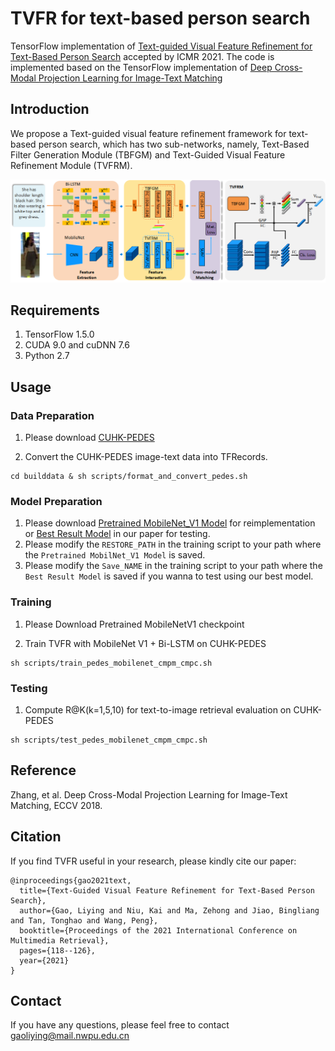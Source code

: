 # TVFR for text-based person search

TensorFlow implementation of [Text-guided Visual Feature Refinement for Text-Based Person Search](https://dl.acm.org/doi/pdf/10.1145/3460426.3463652) accepted by ICMR 2021.
The code is implemented based on the TensorFlow implementation of [Deep Cross-Modal Projection Learning for Image-Text Matching](https://github.com/YingZhangDUT/Cross-Modal-Projection-Learning)

## Introduction
We propose a Text-guided visual feature refinement framework for text-based person search, which has two sub-networks, namely, Text-Based Filter Generation Module (TBFGM) and Text-Guided Visual Feature Refinement Module (TVFRM).

![Architecture](fig_2.png "Cross-Modal Projection Learning")

## Requirements

1. TensorFlow 1.5.0
2. CUDA 9.0 and cuDNN 7.6
3. Python 2.7

## Usage

### Data Preparation
1. Please download [CUHK-PEDES](https://github.com/ShuangLI59/Person-Search-with-Natural-Language-Description)

2. Convert the CUHK-PEDES image-text data into TFRecords.
```
cd builddata & sh scripts/format_and_convert_pedes.sh
```

### Model Preparation

1. Please download [Pretrained MobileNet_V1 Model](https://drive.google.com/file/d/1VhVjR5jmXPZZeMeyULMQLEeok0wtFY-R/view?usp=sharing) for reimplementation or [Best Result Model](https://drive.google.com/file/d/1Ofw5ia_M-JYZD4EbIEC13Mp95KCGR9O8/view?usp=sharing) in our paper for testing.
2. Please modify the `RESTORE_PATH`  in the training script to your path where the `Pretrained MobilNet_V1 Model` is saved.
3. Please modify the `Save_NAME` in the training script to your path where the `Best Result Model` is saved if you wanna to test using our best model.

### Training

1. Please Download Pretrained MobileNetV1 checkpoint

2. Train TVFR with MobileNet V1 + Bi-LSTM on CUHK-PEDES
```
sh scripts/train_pedes_mobilenet_cmpm_cmpc.sh
```

### Testing
1. Compute R@K(k=1,5,10) for text-to-image retrieval evaluation on CUHK-PEDES
```
sh scripts/test_pedes_mobilenet_cmpm_cmpc.sh
```

## Reference

Zhang, et al. Deep Cross-Modal Projection Learning for Image-Text Matching, ECCV 2018.

## Citation
If you find TVFR useful in your research, please kindly cite our paper:
```
@inproceedings{gao2021text,
  title={Text-Guided Visual Feature Refinement for Text-Based Person Search},
  author={Gao, Liying and Niu, Kai and Ma, Zehong and Jiao, Bingliang and Tan, Tonghao and Wang, Peng},
  booktitle={Proceedings of the 2021 International Conference on Multimedia Retrieval},
  pages={118--126},
  year={2021}
}
```

## Contact
If you have any questions, please feel free to contact gaoliying@mail.nwpu.edu.cn 
